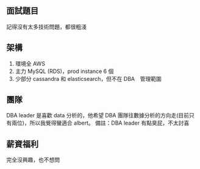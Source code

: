 ## 面試題目
記得沒有太多技術問題，都很粗淺

## 架構
1. 環境全 AWS
2. 主力 MySQL (RDS)，prod instance 6 個
3. 少部分 cassandra 和 elasticsearch，但不在 DBA　管理範圍

## 團隊
DBA leader 是喜歡 data 分析的，他希望 DBA 團隊往數據分析的方向走(目前只有兩位)，所以我覺得蠻適合 albert。
備註：DBA leader 有點臭屁，不太討喜

## 薪資福利
完全沒興趣，也不想問